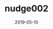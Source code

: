 ---
title: nudge002
articlename: Association of Primary Care Clinic Appointment Time With Clinician Ordering and Patient Completion of Breast and Colorectal Cancer Screening
date: 2019-05-10
authors: Esther Y. Hsiang, BA; Shivan J. Mehta, MD, MBA; Dylan S. Small, PhD; Charles A. L. Rareshide, MS; Christopher K. Snider, MPH; Susan C. Day, MD, MPH; Mitesh S. Patel, MD, MBA, MS
source: 'https://jamanetwork.com/journals/jamanetworkopen/fullarticle/2733171'
journal: JAMA Open
topic: Nudges
spotlight: true
image: 
summary: 
---